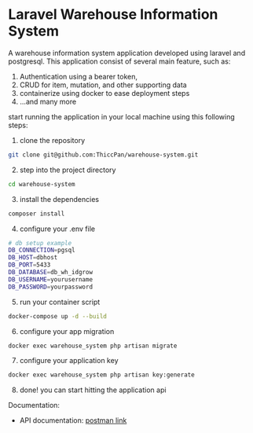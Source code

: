 # Laravel Warehouse Information System

A warehouse information system application developed using laravel and postgresql. This application consist of several main feature, such as:
1. Authentication using a bearer token, 
2. CRUD for item, mutation, and other supporting data
3. containerize using docker to ease deployment steps
4. ...and many more

start running the application in your local machine using this following steps:
1. clone the repository
```bash
git clone git@github.com:ThiccPan/warehouse-system.git
```
2. step into the project directory
```bash
cd warehouse-system
```
3. install the dependencies
```bash
composer install
```
4. configure your .env file
```bash
# db setup example
DB_CONNECTION=pgsql
DB_HOST=dbhost
DB_PORT=5433
DB_DATABASE=db_wh_idgrow
DB_USERNAME=yourusername
DB_PASSWORD=yourpassword
```
5. run your container script
```bash
docker-compose up -d --build
```
6. configure your app migration
```bash
docker exec warehouse_system php artisan migrate
```
7. configure your application key
```bash
docker exec warehouse_system php artisan key:generate
```
8. done! you can start hitting the application api

Documentation:
- API documentation: [postman link](https://documenter.getpostman.com/view/23637484/2sAXjSxoFm)
